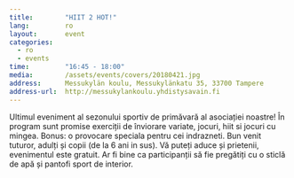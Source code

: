 ```yaml
---
title:        "HIIT 2 HOT!"
lang:         ro
layout:       event
categories:
  - ro
  - events
time:         "16:45 - 18:00"
media:        /assets/events/covers/20180421.jpg
address:      Messukylän koulu, Messukylänkatu 35, 33700 Tampere
address-url:  http://messukylankoulu.yhdistysavain.fi
---
```


Ultimul eveniment al sezonului sportiv de primăvară al asociației noastre! În program sunt promise exerciții de înviorare variate, jocuri, hiit si jocuri cu mingea. Bonus: o provocare speciala pentru cei indrazneti. Bun venit tuturor, adulți și copii (de la 6 ani in sus). Vă puteți aduce și prietenii, evenimentul este gratuit. Ar fi bine ca participanții să fie pregătiți cu o sticlă de apă și pantofi sport de interior.